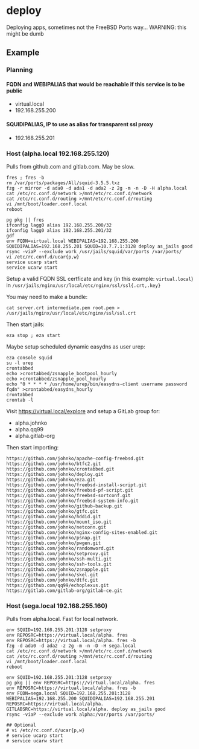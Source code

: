 # deploy
Deploying apps, sometimes not the FreeBSD Ports way... WARNING: this might be dumb

## Example

### Planning

#### FQDN and WEBIPALIAS that would be reachable if this service is to be public
- virtual.local
- 192.168.255.200

#### SQUIDIPALIAS, IP to use as alias for transparent ssl proxy
- 192.168.255.201

### Host (alpha.local 192.168.255.120)

Pulls from github.com and gitlab.com. May be slow.

```
fres ; fres -b
rm /var/ports/packages/All/squid-3.5.5.txz
fzg -r mirror -d ada0 -d ada1 -d ada2 -z 2g -m -n -D -H alpha.local
cat /etc/rc.conf.d/network >/mnt/etc/rc.conf.d/network
cat /etc/rc.conf.d/routing >/mnt/etc/rc.conf.d/routing
vi /mnt/boot/loader.conf.local
reboot

pg pkg || fres
ifconfig lagg0 alias 192.168.255.200/32
ifconfig lagg0 alias 192.168.255.201/32
gdf
env FQDN=virtual.local WEBIPALIAS=192.168.255.200 SQUIDIPALIAS=192.168.255.201 SQUID=10.7.7.1:3128 deploy as_jails good
rsync -viaP --exclude work /usr/jails/squid/var/ports /var/ports/
vi /etc/rc.conf.d/ucar{p,w}
service ucarp start
service ucarw start
```

Setup a valid FQDN SSL certficate and key (in this example: `virtual.local`) in `/usr/jails/nginx/usr/local/etc/nginx/ssl/ssl{.crt,.key}`

You may need to make a bundle:

```
cat server.crt intermediate.pem root.pem > /usr/jails/nginx/usr/local/etc/nginx/ssl/ssl.crt
```

Then start jails:

```
eza stop ; eza start
```

Maybe setup scheduled dynamic easydns as user urep:

```
eza console squid
su -l urep
crontabbed
echo >crontabbed/zsnapple_bootpool_hourly
echo >crontabbed/zsnapple_pool_hourly
echo "0 * * * * /usr/home/urep/bin/easydns-client username password fqdn" >crontabbed/easydns_hourly
crontabbed
crontab -l
```

Visit https://virtual.local/explore and setup a GitLab group for:
- alpha.johnko
- alpha.qq99
- alpha.gitlab-org

Then start importing:

```
https://github.com/johnko/apache-config-freebsd.git
https://github.com/johnko/btfc2.git
https://github.com/johnko/crontabbed.git
https://github.com/johnko/deploy.git
https://github.com/johnko/eza.git
https://github.com/johnko/freebsd-install-script.git
https://github.com/johnko/freebsd-pf-script.git
https://github.com/johnko/freebsd-sortconf.git
https://github.com/johnko/freebsd-system-info.git
https://github.com/johnko/github-backup.git
https://github.com/johnko/gtfc.git
https://github.com/johnko/hddid.git
https://github.com/johnko/mount_iso.git
https://github.com/johnko/netconn.git
https://github.com/johnko/nginx-config-sites-enabled.git
https://github.com/johnko/psnap.git
https://github.com/johnko/pwgen.git
https://github.com/johnko/randomword.git
https://github.com/johnko/setproxy.git
https://github.com/johnko/ssh-multi.git
https://github.com/johnko/ssh-tools.git
https://github.com/johnko/zsnapple.git
https://github.com/johnko/skel.git
https://github.com/johnko/dtfc.git
https://github.com/qq99/echoplexus.git
https://gitlab.com/gitlab-org/gitlab-ce.git
```

### Host (sega.local 192.168.255.160)

Pulls from alpha.local. Fast for local network.

```
env SQUID=192.168.255.201:3128 setproxy
env REPOSRC=https://virtual.local/alpha. fres
env REPOSRC=https://virtual.local/alpha. fres -b
fzg -d ada0 -d ada2 -z 2g -m -n -D -H sega.local
cat /etc/rc.conf.d/network >/mnt/etc/rc.conf.d/network
cat /etc/rc.conf.d/routing >/mnt/etc/rc.conf.d/routing
vi /mnt/boot/loader.conf.local
reboot

env SQUID=192.168.255.201:3128 setproxy
pg pkg || env REPOSRC=https://virtual.local/alpha. fres
env REPOSRC=https://virtual.local/alpha. fres -b
env FQDN=sega.local SQUID=192.168.255.201:3128 WEBIPALIAS=192.168.255.200 SQUIDIPALIAS=192.168.255.201 REPOSRC=https://virtual.local/alpha. GITLABSRC=https://virtual.local/alpha. deploy as_jails good
rsync -viaP --exclude work alpha:/var/ports /var/ports/

## Optional
# vi /etc/rc.conf.d/ucar{p,w}
# service ucarp start
# service ucarw start
```
